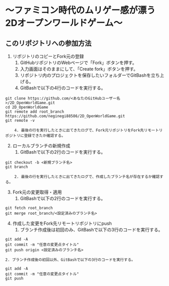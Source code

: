 # ～ファミコン時代のムリゲー感が漂う2Dオープンワールドゲーム～


## このリポジトリへの参加方法

1. リポジトリのコピーとFork元の登録
	1. GitHubリポジトリのWebページで「Fork」ボタンを押す。
	2. 入力画面はそのままにして、「Create fork」ボタンを押す。
	3. リポジトリ内のプロジェクトを保存したいフォルダーでGitBashを立ち上げる。
	4. GitBashで以下の4行のコードを実行する。
```Bash:Bash
git clone https://github.com/<あなたのGitHubユーザー名>/2D_OpenWorldGame.git
cd 2D_OpenWorldGame
git remote add root_branch https://github.com/neginegi88586/2D_OpenWorldGame.git
git remote -v
```
    	4. 最後の行を実行したときに出てきたログで、Fork元リポジトリをFork先リモートリポジトリに登録できたか確認する。

2. ローカルブランチの新規作成
	1. GitBashで以下の2行のコードを実行する。
```Bash:Bash
git checkout -b <新規ブランチ名>
git branch
```
    	2. 最後の行を実行したときに出てきたログで、作成したブランチ名が存在するか確認する。
     
3. Fork元の変更取得・適用
	1. GitBashで以下の2行のコードを実行する。

```Bash:Bash
git fetch root_branch
git merge root_branch/<設定済みのブランチ名>
```

4. 作成した変更をFork先リモートリポジトリにpush
	1. ブランチ作成後は初回のみ、GitBashで以下の3行のコードを実行する。
```Bash:Bash
git add -A
git commit -m "任意の変更点タイトル"
git push origin <設定済みのブランチ名>
```
	2. ブランチ作成後の初回以外、GitBashで以下の3行のコードを実行する。
```Bash:Bash
git add -A
git commit -m "任意の変更点タイトル"
git push
```
